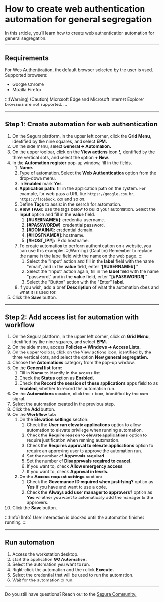 # How to create web authentication automation for general segregation

In this article, you’ll  learn how to create web authentication automation for general segregation.

* * *

## Requirements
For Web Authentication, the default browser selected by the user is used. Supported browsers:

* Google Chrome 
* Mozilla Firefox

:::(Warning) (Caution)
Microsoft Edge and Microsoft Internet Explorer browsers are not supported.
:::

* * *

## Step 1: Create automation for web authentication

1. On the Segura platform,  in the upper left corner, click the **Grid Menu**, identified by the nine squares, and select **EPM.**
2. On the side menu, select **General ➔ Automation.**
3. On the upper toolbar, click on the **View actions** icon **⁝**, identified by the three vertical dots, and select the option **+ New**.
4. In the **Automation register** pop-up window, fill in the fields.
    1. **Name.**
    2. Type of automation. Select the **Web Authentication** option from the drop-down menu.
    3. In **Enabled** mark **Yes.**
    4. **Application path:** fill in the application path on the system. For example, for web pass a URL like `https://google.com.br`, `https://facebook.com` and so on.
    5. Define **Tags** to assist in the search for automation.
    6. **View TAGs:** use the tags below to build your automation. Select the **Input** option and fill in the **value** field.
        1. **[#USERNAME#]:** credential username.
        2. **[#PASSWORD#]:** credential password.
        3. **[#DOMAIN#]:** credential domain.
        4. **[#HOSTNAME#]:** hostname.
        5. **[#HOST_IP#]:** IP do hostname.
    7. To create automation to perform authentication on a website, you can use this example:
        :::(Warning) (Caution)
        Remember to replace the name in the label field with the name on the web page.
        :::
        1. Select the "Input" action and fill in the **label** field with the name "email", and in the **value** field, enter "**[#USERNAME#]**."
        2. Select the "Input" action again, fill in the **label** field with the name "password," and in the **value** field, enter "**[#PASSWORD#]**."
        3. Select the "Button" action with the "Enter" **label.**
    11. If you wish, add a brief **Description** of what the automation does and what it is used for.
5. Click the **Save** button.

* * *

## Step 2: Add access list for automation with workflow

1. On the Segura platform, in the upper left corner, click on **Grid Menu**, identified by the nine squares, and select **EPM.**
2. On the side menu, access **Policies ➔ Windows ➔ Access Lists.**
3. On the upper toolbar, click on the View actions icon, identified by the three vertical dots, and select the option **New general segregation.**
4. Choose the **Automations** category from the pop-up window.
5. On the **General list** form:
    1. Fill in **Name** to identify in the access list.
    2. Check the **Status** option as **Enabled.**
    3. Check the **Record the session of these applications** apps field to as **Enabled**, whether to record the automation run.
6. On the **Automations** session, click the **+** icon, identified by the sum signal.
7. Select the automation created in the previous step.
8. Click the **Add** button.
9. On the **Workflow** tab: 
    1. On the **Elevation settings** section:
        1. Check the **User can elevate applications** option to allow automation to elevate privilege when running automation.
        2. Check the **Require reason to elevate applications** option to require justification when running automation.
        3. Check the **Requires approval to elevate applications** option to require an approving user to approve the automation run.
        4. Set the number of **Approvals required.**
        5. Set the number of **Disapprovals required to cancel.**
        6. If you want to, check **Allow emergency access.**
        7. If you want to, check **Approval in levels.**
    2. On the **Access request settings** section:
        1. Check the **Governance ID required when justifying?** option as **Yes** if you have and want to use a code.
        2. Check the **Always add user manager to approvers?** option as **Yes** whether you want to automatically add the manager to the approvers.
10. Click the **Save** button.


:::(Info) (Info)
User interaction is blocked until the automation finishes running.
:::

* * *

## Run automation

1. Access the workstation desktop.
2. start the application **GO Automation.**
3. Select the automation you want to run.
4. Right-click the automation and then click **Execute.**
5. Select the credential that will be used to run the automation.
6. Wait for the automation to run.

* * *

Do you still have questions? Reach out to the [Segura Community.](https://community.Segura.io/)
